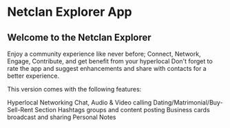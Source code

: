 # Netclan Explorer App

## Welcome to the Netclan Explorer

Enjoy a community experience like never before; Connect, Network, Engage, Contribute, and get benefit from your hyperlocal
Don't forget to rate the app and suggest enhancements and share with contacts for a better experience.

This version comes with the following features:

Hyperlocal Networking
Chat, Audio & Video calling
Dating/Matrimonial/Buy-Sell-Rent Section
Hashtags groups and content posting
Business cards broadcast and sharing
Personal Notes
